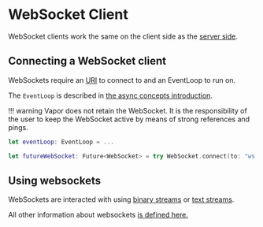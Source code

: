 # WebSocket Client

WebSocket clients work the same on the client side as the [server side](upgrade.md).

## Connecting a WebSocket client

WebSockets require an [URI](../http/uri.md) to connect to and an EventLoop to run on.

The `EventLoop` is described in [the async concepts introduction](../async/eventloop.md).

!!! warning
	Vapor does not retain the WebSocket. It is the responsibility of the user to keep the WebSocket active by means of strong references and pings.

```swift
let eventLoop: EventLoop = ...

let futureWebSocket: Future<WebSocket> = try WebSocket.connect(to: "ws://localhost/path", on: eventLoop)
```

## Using websockets

WebSockets are interacted with using [binary streams](binary-stream.md) or [text streams](text-stream.md).

All other information about websockets [is defined here.](websocket.md)
